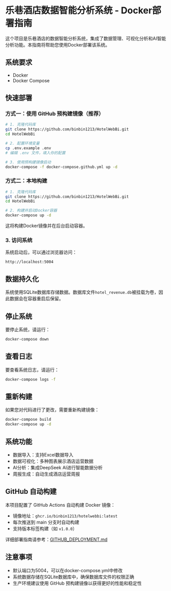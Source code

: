 # 乐巷酒店数据智能分析系统 - Docker部署指南

这个项目是乐巷酒店的数据智能分析系统，集成了数据管理、可视化分析和AI智能分析功能。本指南将帮助您使用Docker部署该系统。

## 系统要求

- Docker
- Docker Compose

## 快速部署

### 方式一：使用 GitHub 预构建镜像（推荐）

```bash
# 1. 克隆代码库
git clone https://github.com/binbin1213/HotelWebBi.git
cd HotelWebBi

# 2. 配置环境变量
cp .env.example .env
# 编辑 .env 文件，填入你的配置

# 3. 使用预构建镜像启动
docker-compose -f docker-compose.github.yml up -d
```

### 方式二：本地构建

```bash
# 1. 克隆代码库
git clone https://github.com/binbin1213/HotelWebBi.git
cd HotelWebBi

# 2. 构建并启动Docker容器
docker-compose up -d
```

这将构建Docker镜像并在后台启动容器。

### 3. 访问系统

系统启动后，可以通过浏览器访问：

```
http://localhost:5004
```

## 数据持久化

系统使用SQLite数据库存储数据。数据库文件`hotel_revenue.db`被挂载为卷，因此数据会在容器重启后保留。

## 停止系统

要停止系统，请运行：

```bash
docker-compose down
```

## 查看日志

要查看系统日志，请运行：

```bash
docker-compose logs -f
```

## 重新构建

如果您对代码进行了更改，需要重新构建镜像：

```bash
docker-compose build
docker-compose up -d
```

## 系统功能

- 数据导入：支持Excel数据导入
- 数据可视化：多种图表展示酒店运营数据
- AI分析：集成DeepSeek AI进行智能数据分析
- 周报生成：自动生成酒店运营周报

## GitHub 自动构建

本项目配置了 GitHub Actions 自动构建 Docker 镜像：
- 镜像地址：`ghcr.io/binbin1213/hotelwebbi:latest`
- 每次推送到 main 分支时自动构建
- 支持版本标签构建（如 `v1.0.0`）

详细部署指南请参考：[GITHUB_DEPLOYMENT.md](GITHUB_DEPLOYMENT.md)

## 注意事项

- 默认端口为5004，可以在docker-compose.yml中修改
- 系统数据存储在SQLite数据库中，确保数据库文件的权限正确
- 生产环境建议使用 GitHub 预构建镜像以获得更好的性能和稳定性
